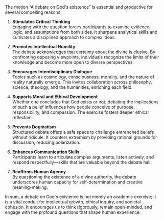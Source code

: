 The motion “A debate on God's existence” is essential and productive for several compelling reasons:

1. **Stimulates Critical Thinking**  
   Engaging with the question forces participants to examine evidence, logic, and assumptions from both sides. It sharpens analytical skills and cultivates a disciplined approach to complex ideas.

2. **Promotes Intellectual Humility**  
   The debate acknowledges that certainty about the divine is elusive. By confronting opposing viewpoints, individuals recognize the limits of their knowledge and become more open to diverse perspectives.

3. **Encourages Interdisciplinary Dialogue**  
   Topics such as cosmology, consciousness, morality, and the nature of reality naturally emerge. This invites collaboration across philosophy, science, theology, and the humanities, enriching each field.

4. **Supports Moral and Ethical Development**  
   Whether one concludes that God exists or not, debating the implications of such a belief influences how people conceive of purpose, responsibility, and compassion. The exercise fosters deeper ethical reflection.

5. **Prevents Dogmatism**  
   Structured debate offers a safe space to challenge entrenched beliefs without ridicule. It counters extremism by providing rational grounds for discussion, reducing polarization.

6. **Enhances Communication Skills**  
   Participants learn to articulate complex arguments, listen actively, and respond respectfully—skills that are valuable beyond the debate hall.

7. **Reaffirms Human Agency**  
   By questioning the existence of a divine authority, the debate underscores human capacity for self-determination and creative meaning-making.

In sum, a debate on God's existence is not merely an academic exercise; it is a vital conduit for intellectual growth, ethical inquiry, and societal cohesion. It encourages us to think rigorously, remain open-minded, and engage with the profound questions that shape human experience.